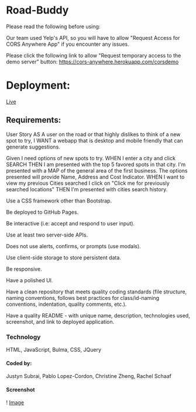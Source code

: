 # Road-Buddy

Please read the following before using:

Our team used Yelp's API, so you will have to allow "Request Access for CORS Anywhere App" if you encounter any issues.

Please click the following link to allow "Request temporary access to the demo server" button:
https://cors-anywhere.herokuapp.com/corsdemo

# Deployment:
[Live](https://justynsubrai.github.io/Road-Buddy/)

## Requirements:

User Story 
AS A user on the road or that highly dislikes to think of a new spot to try, I WANT a webapp that is desktop and mobile friendly that can generate suggestions.

Given I need options of new spots to try. WHEN I enter a city and click SEARCH THEN I am presented with the top 5 favored spots in that city. I'm presented with a MAP of the general area of the first business. The options presented will provide Name, Address and Cost Indicator. WHEN I want to view my previous Cities searched I click on "Click me for previously searched locations" THEN I'm presented with cities search history.

Use a CSS framework other than Bootstrap.

Be deployed to GitHub Pages.

Be interactive (i.e: accept and respond to user input).

Use at least two server-side APIs.

Does not use alerts, confirms, or prompts (use modals).

Use client-side storage to store persistent data.

Be responsive.

Have a polished UI.

Have a clean repository that meets quality coding standards (file structure, naming conventions, follows best practices for class/id-naming conventions, indentation, quality comments, etc.).

Have a quality README - with unique name, description, technologies used, screenshot, and link to deployed application.

### Technology
HTML, JavaScript, Bulma, CSS, JQuery

#### Coded by:
Justyn Subrai, Pablo Lopez-Cordon, Christine Zheng, Rachel Schaaf

#### Screenshot
! [Image](https://github.com/JustynSubrai/Road-Buddy/blob/develop-main/assets/images/img1.png)
